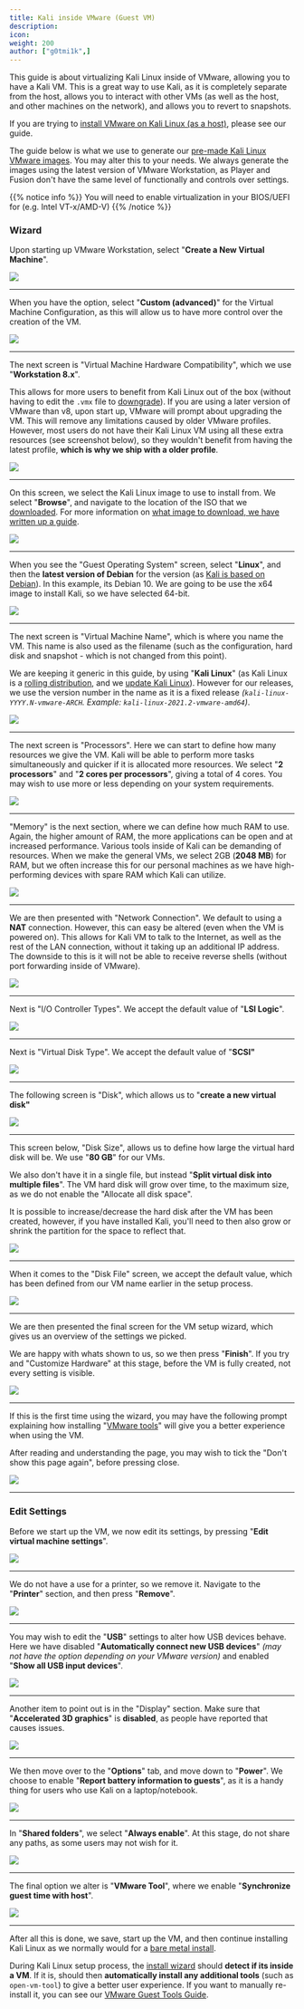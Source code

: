 ```yaml
---
title: Kali inside VMware (Guest VM)
description:
icon:
weight: 200
author: ["g0tmi1k",]
---
```


This guide is about virtualizing Kali Linux inside of VMware, allowing you to have a Kali VM. This is a great way to use Kali, as it is completely separate from the host, allows you to interact with other VMs (as well as the host, and other machines on the network), and allows you to revert to snapshots.

If you are trying to [install VMware on Kali Linux (as a host)](/docs/virtualization/install-vmware-host/), please see our guide.

The guide below is what we use to generate our [pre-made Kali Linux VMware images](https://www.offensive-security.com/kali-linux-vm-vmware-virtualbox-image-download/). You may alter this to your needs. We always generate the images using the latest version of VMware Workstation, as Player and Fusion don't have the same level of functionally and controls over settings.

{{% notice info %}}
You will need to enable virtualization in your BIOS/UEFI for (e.g. Intel VT-x/AMD-V)
{{% /notice %}}

### Wizard

Upon starting up VMware Workstation, select "**Create a New Virtual Machine**".

![](vm-01.png)

- - -

When you have the option, select "**Custom (advanced)**" for the Virtual Machine Configuration, as this will allow us to have more control over the creation of the VM.

![](vm-02.png)

- - -

The next screen is "Virtual Machine Hardware Compatibility", which we use "**Workstation 8.x**".

This allows for more users to benefit from Kali Linux out of the box (without having to edit the `.vmx` file to [downgrade](https://communities.vmware.com/thread/517825)). If you are using a later version of VMware than v8, upon start up, VMware will prompt about upgrading the VM. This will remove any limitations caused by older VMware profiles.
However, most users do not have their Kali Linux VM using all these extra resources (see screenshot below), so they wouldn't benefit from having the latest profile, **which is why we ship with a older profile**.

![](vm-03.png)

- - -

On this screen, we select the Kali Linux image to use to install from. We select "**Browse**", and navigate to the location of the ISO that we [downloaded](/docs/introduction/download-official-kali-linux-images/). For more information on [what image to download, we have written up a guide](/docs/introduction/what-image-to-download/).

![](vm-04.png)

- - -

When you see the "Guest Operating System" screen, select "**Linux**", and then the **latest version of Debian** for the version (as [Kali is based on Debian](/docs/policy/kali-linux-relationship-with-debian/)). In this example, its Debian 10. We are going to be use the x64 image to install Kali, so we have selected 64-bit.

![](vm-05.png)

- - -

The next screen is "Virtual Machine Name", which is where you name the VM. This name is also used as the filename (such as the configuration, hard disk and snapshot - which is not changed from this point).

We are keeping it generic in this guide, by using "**Kali Linux**" (as Kali Linux is a [rolling distribution](/docs/general-use/kali-branches/), and we [update Kali Linux](/docs/general-use/updating-kali/)).
However for our releases, we use the version number in the name as it is a fixed release _(`kali-linux-YYYY.N-vmware-ARCH`. Example: `kali-linux-2021.2-vmware-amd64`)_.

![](vm-06.png)

- - -

The next screen is "Processors". Here we can start to define how many resources we give the VM. Kali will be able to perform more tasks simultaneously and quicker if it is allocated more resources. We select "**2 processors**" and "**2 cores per processors**", giving a total of 4 cores. You may wish to use more or less depending on your system requirements.

![](vm-07.png)

- - -

"Memory" is the next section, where we can define how much RAM to use. Again, the higher amount of RAM, the more applications can be open and at increased performance. Various tools inside of Kali can be demanding of resources. When we make the general VMs, we select 2GB (**2048 MB**) for RAM, but we often increase this for our personal machines as we have high-performing devices with spare RAM which Kali can utilize.

![](vm-08.png)

- - -

We are then presented with "Network Connection". We default to using a **NAT** connection. However, this can easy be altered (even when the VM is powered on). This allows for Kali VM to talk to the Internet, as well as the rest of the LAN connection, without it taking up an additional IP address. The downside to this is it will not be able to receive reverse shells (without port forwarding inside of VMware).

![](vm-09.png)

- - -

Next is "I/O Controller Types". We accept the default value of "**LSI Logic**".

![](vm-10.png)

- - -

Next is "Virtual Disk Type". We accept the default value of "**SCSI"**

![](vm-11.png)

- - -

The following screen is "Disk", which allows us to "**create a new virtual disk"**

![](vm-12.png)

- - -

This screen below, "Disk Size", allows us to define how large the virtual hard disk will be. We use "**80 GB**" for our VMs.

We also don't have it in a single file, but instead "**Split virtual disk into multiple files**". The VM hard disk will grow over time, to the maximum size, as we do not enable the "Allocate all disk space".

It is possible to increase/decrease the hard disk after the VM has been created, however, if you have installed Kali, you'll need to then also grow or shrink the partition for the space to reflect that.

![](vm-13.png)

- - -

When it comes to the "Disk File" screen, we accept the default value, which has been defined from our VM name earlier in the setup process.

![](vm-14.png)

- - -

We are then presented the final screen for the VM setup wizard, which gives us an overview of the settings we picked.

We are happy with whats shown to us, so we then press "**Finish**". If you try and "Customize Hardware" at this stage, before the VM is fully created, not every setting is visible.

![](vm-15.png)

- - -

If this is the first time using the wizard, you may have the following prompt explaining how installing "[VMware tools](/docs/virtualization/install-vmware-guest-tools/)" will give you a better experience when using the VM.

After reading and understanding the page, you may wish to tick the "Don't show this page again", before pressing close.

![](vm-16.png)

- - -

### Edit Settings

Before we start up the VM, we now edit its settings, by pressing "**Edit virtual machine settings**".

![](vm-17.png)

- - -

We do not have a use for a printer, so we remove it. Navigate to the "**Printer**" section, and then press "**Remove**".

![](vm-18.png)

- - -

You may wish to edit the "**USB**" settings to alter how USB devices behave. Here we have disabled "**Automatically connect new USB devices**" _(may not have the option depending on your VMware version)_ and enabled "**Show all USB input devices**".

![](vm-usb.png)

- - -

Another item to point out is in the "Display" section. Make sure that "**Accelerated 3D graphics**" is **disabled**, as people have reported that causes issues.

![](vm-gpu.png)

- - -

We then move over to the "**Options**" tab, and move down to "**Power**". We choose to enable "**Report battery information to guests**", as it is a handy thing for users who use Kali on a laptop/notebook.

![](vm-19.png)

- - -

In "**Shared folders**", we select "**Always enable**". At this stage, do not share any paths, as some users may not wish for it.

![](vm-20.png)

- - -

The final option we alter is "**VMware Tool**", where we enable "**Synchronize guest time with host**".

![](vm-21.png)

- - -

After all this is done, we save, start up the VM, and then continue installing Kali Linux as we normally would for a [bare metal install](/docs/installation/hard-disk-install/).

During Kali Linux setup process, the [install wizard](https://gitlab.com/kalilinux/build-scripts/live-build-config/-/blob/master/simple-cdd/profiles/offline.downloads) should **detect if its inside a VM**. If it is, should then **automatically install any additional tools** (such as `open-vm-tool`) to give a better user experience. If you want to manually re-install it, you can see our [VMware Guest Tools Guide](/docs/virtualization/install-vmware-guest-tools/).
